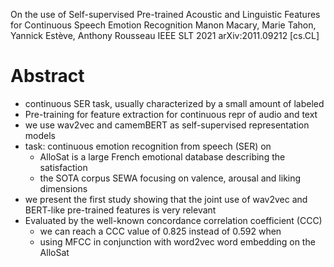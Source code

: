 On the use of Self-supervised Pre-trained Acoustic and Linguistic Features
  for Continuous Speech Emotion Recognition
Manon Macary, Marie Tahon, Yannick Estève, Anthony Rousseau
IEEE SLT 2021 arXiv:2011.09212 [cs.CL]

# Abstract

* continuous SER task, usually characterized by a small amount of labeled
* Pre-training for feature extraction for continuous repr of audio and text 
* we use wav2vec and camemBERT as self-supervised representation models
* task: continuous emotion recognition from speech (SER) on
  * AlloSat is a large French emotional database describing the satisfaction
  * the SOTA corpus SEWA focusing on valence, arousal and liking dimensions
* we present the first study showing that the
  joint use of wav2vec and BERT-like pre-trained features is very relevant
* Evaluated by the well-known concordance correlation coefficient (CCC)
  * we can reach a CCC value of 0.825 instead of 0.592 when
  * using MFCC in conjunction with word2vec word embedding on the AlloSat
